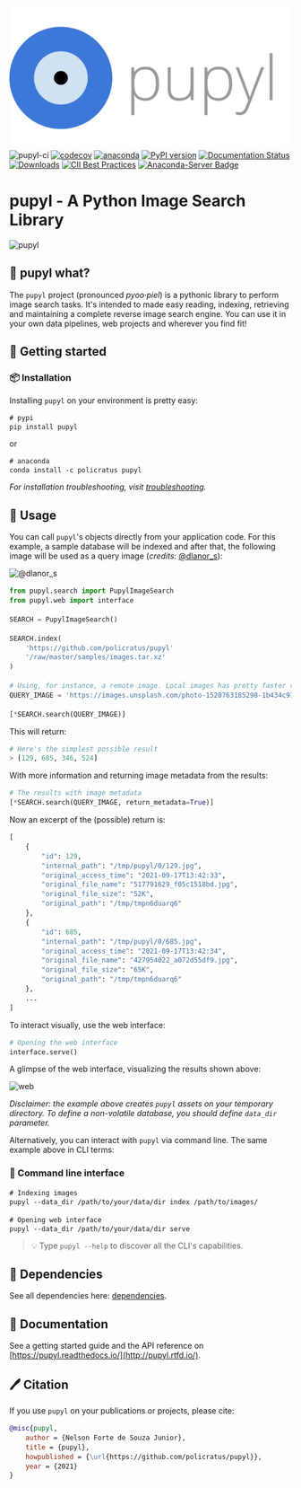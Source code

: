 ![pupyl](https://raw.githubusercontent.com/policratus/pupyl/master/docs/pupyl.png)
![pupyl-ci](https://github.com/policratus/pupyl/workflows/pupyl-ci/badge.svg)
[![codecov](https://codecov.io/gh/policratus/pupyl/branch/master/graph/badge.svg)](https://codecov.io/gh/policratus/pupyl)
[![anaconda](https://anaconda.org/policratus/pupyl/badges/version.svg)](https://anaconda.org/policratus/pupyl/badges/version.svg)
[![PyPI version](https://badge.fury.io/py/pupyl.svg)](https://badge.fury.io/py/pupyl)
[![Documentation Status](https://readthedocs.org/projects/pupyl/badge/?version=latest)](https://pupyl.readthedocs.io/en/latest/?badge=latest)
[![Downloads](https://pepy.tech/badge/pupyl)](https://pepy.tech/project/pupyl)
[![CII Best Practices](https://bestpractices.coreinfrastructure.org/projects/4325/badge)](https://bestpractices.coreinfrastructure.org/projects/4325)
[![Anaconda-Server Badge](https://anaconda.org/policratus/pupyl/badges/platforms.svg)](https://anaconda.org/policratus/pupyl)

# pupyl - A Python Image Search Library

![pupyl](https://user-images.githubusercontent.com/827563/128077035-3324384c-8faa-4cf0-9645-d7d0cbe9448f.gif)

## 🧿 pupyl what?

The `pupyl` project (pronounced _pyoo·piel_) is a pythonic library to perform image search tasks. It's intended to made easy reading, indexing, retrieving and maintaining a complete reverse image search engine. You can use it in your own data pipelines, web projects and wherever you find fit!

## 🎉 Getting started
### 📦 Installation
Installing `pupyl` on your environment is pretty easy:
```Shell
# pypi
pip install pupyl
```
or
```Shell
# anaconda
conda install -c policratus pupyl
```
_For installation troubleshooting, visit [troubleshooting](TROUBLESHOOTING.md)._

## 🚸 Usage

You can call `pupyl`'s objects directly from your application code. For this example, a sample database will be indexed and after that, the following image will be used as a query image (_credits_: [@dlanor_s](https://unsplash.com/@dlanor_s)):

![@dlanor_s](https://images.unsplash.com/photo-1520763185298-1b434c919102?w=970&q=80)

```Python
from pupyl.search import PupylImageSearch
from pupyl.web import interface

SEARCH = PupylImageSearch()

SEARCH.index(
    'https://github.com/policratus/pupyl'
    '/raw/master/samples/images.tar.xz'
)

# Using, for instance, a remote image. Local images has pretty faster results.
QUERY_IMAGE = 'https://images.unsplash.com/photo-1520763185298-1b434c919102?w=224&q=70'

[*SEARCH.search(QUERY_IMAGE)]
```
This will return:
```Python
# Here's the simplest possible result
> [129, 685, 346, 524]
```
With more information and returning image metadata from the results:
```Python
# The results with image metadata
[*SEARCH.search(QUERY_IMAGE, return_metadata=True)]
```
Now an excerpt of the (possible) return is:
```Python
[
    {
        "id": 129,
        "internal_path": "/tmp/pupyl/0/129.jpg",
        "original_access_time": "2021-09-17T13:42:33",
        "original_file_name": "517791629_f05c1518bd.jpg",
        "original_file_size": "52K",
        "original_path": "/tmp/tmpn6duarq6"
    },
    {
        "id": 685,
        "internal_path": "/tmp/pupyl/0/685.jpg",
        "original_access_time": "2021-09-17T13:42:34",
        "original_file_name": "427954022_a072d55df9.jpg",
        "original_file_size": "65K",
        "original_path": "/tmp/tmpn6duarq6"
    },
    ...
]
```
To interact visually, use the web interface:
```Python
# Opening the web interface
interface.serve()
```
A glimpse of the web interface, visualizing the results shown above:

![web](https://pupyl.readthedocs.io/en/latest/_images/pupylresults.png)

_Disclaimer: the example above creates `pupyl` assets on your temporary directory. To define a non-volatile database, you should define `data_dir` parameter._

Alternatively, you can interact with `pupyl` via command line. The same example above in CLI
terms:

### 🐚 Command line interface
```Shell
# Indexing images
pupyl --data_dir /path/to/your/data/dir index /path/to/images/

# Opening web interface
pupyl --data_dir /path/to/your/data/dir serve
```

> 💡 Type `pupyl --help` to discover all the CLI's capabilities.

## 📌 Dependencies
See all dependencies here: [dependencies](https://github.com/policratus/pupyl/network/dependencies).

## 📝 Documentation
See a getting started guide and the API reference on [https://pupyl.readthedocs.io/](http://pupyl.rtfd.io/).

## 🖊️ Citation
If you use `pupyl` on your publications or projects, please cite:

```BibTeX
@misc{pupyl,
    author = {Nelson Forte de Souza Junior},
    title = {pupyl},
    howpublished = {\url{https://github.com/policratus/pupyl}},
    year = {2021}
}
```
